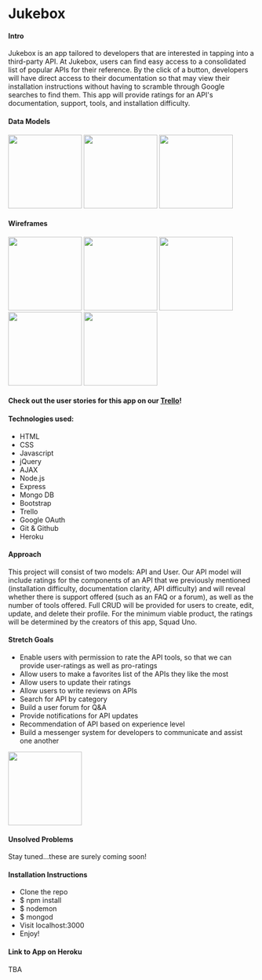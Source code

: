 
# Jukebox

#### Intro

Jukebox is an app tailored to developers that are interested in tapping into a third-party API. At Jukebox, users can find easy access to a consolidated list of popular APIs for their reference. By the click of a button, developers will have direct access to their documentation so that may view their installation instructions without having to scramble through Google searches to find them. This app will provide ratings for an API's documentation, support, tools, and installation difficulty.

#### Data Models
<img src="./project assets/DataModel1.jpg" style="width: 150px;">
<img src="./project assets/DataModel2.jpg" style="width: 150px;">
<img src="./project assets/DataModel3.jpg" style="width: 150px;">



#### Wireframes
<img src="./project assets/Wireframe1.jpg" style="width: 150px;">
<img src="./project assets/Wireframe2.jpg" style="width: 150px;">
<img src="./project assets/Wireframe3.jpg" style="width: 150px;">
<img src="./project assets/Wireframe4.jpg" style="width: 150px;">
<img src="./project assets/Wireframe5.jpg" style="width: 150px;">

#### Check out the user stories for this app on our [Trello](https://trello.com/b/LXTSH04c/wdi-sm-43-project-3)!
#### Technologies used:
+ HTML
+ CSS
+ Javascript
+ jQuery
+ AJAX
+ Node.js
+ Express
+ Mongo DB
+ Bootstrap
+ Trello
+ Google OAuth
+ Git & Github
+ Heroku

#### Approach
This project will consist of two models: API and User. Our API model will include ratings for the components of an API that we previously mentioned (installation difficulty, documentation clarity, API difficulty) and will reveal whether there is support offered (such as an FAQ or a forum), as well as the number of tools offered. Full CRUD will be provided for users to create, edit, update, and delete their profile. For the minimum viable product, the ratings will be determined by the creators of this app, Squad Uno.

#### Stretch Goals
- Enable users with permission to rate the API tools, so that we can provide user-ratings as well as pro-ratings
- Allow users to make a favorites list of the APIs they like the most
- Allow users to update their ratings
- Allow users to write reviews on APIs
- Search for API by category
- Build a user forum for Q&A
- Provide notifications for API updates
- Recommendation of API based on experience level
- Build a messenger system for developers to communicate and assist one another

<img src="./project assets/Stretchgoals.jpg" style="width: 150px;">

#### Unsolved Problems
Stay tuned...these are surely coming soon!

#### Installation Instructions
- Clone the repo
- $ npm install
- $ nodemon
- $ mongod
- Visit localhost:3000
- Enjoy!

#### Link to App on Heroku
TBA
